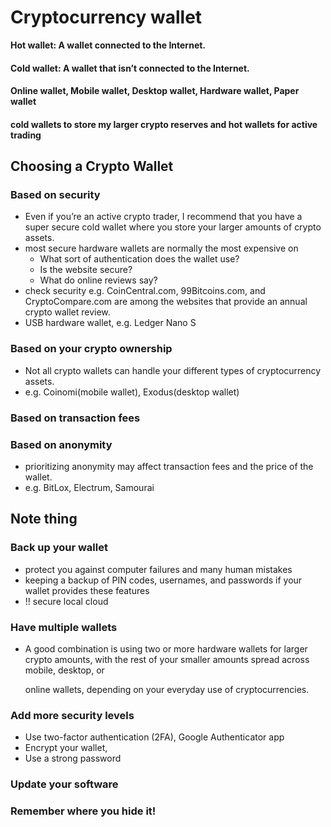 # Cryptocurrency wallet

**Hot wallet: A wallet connected to the Internet.**

#### Cold wallet: A wallet that isn’t connected to the Internet.

#### Online wallet, Mobile wallet, Desktop wallet, Hardware wallet, Paper wallet

#### cold wallets to store my larger crypto reserves and hot wallets for active trading

## Choosing a Crypto Wallet

### Based on security

* Even if you’re an active crypto trader, I recommend that you have a super secure cold wallet where you store your larger amounts of crypto assets.
* most secure hardware wallets are normally the most expensive on
  * What sort of authentication does the wallet use?
  * Is the website secure?
  * What do online reviews say?
* check security e.g. CoinCentral.com, 99Bitcoins.com, and CryptoCompare.com are among the websites that provide an annual crypto wallet review.
* USB hardware wallet, e.g. Ledger Nano S

### Based on your crypto ownership

* Not all crypto wallets can handle your different types of cryptocurrency assets.
* e.g. Coinomi\(mobile wallet\), Exodus\(desktop wallet\)

### Based on transaction fees

### Based on anonymity

* prioritizing anonymity may affect transaction fees and the price of the wallet.
* e.g. BitLox, Electrum, Samourai

## Note thing

### Back up your wallet

* protect you against computer failures and many human mistakes
* keeping a backup of PIN codes, usernames, and passwords if your wallet provides these features
* !! secure local cloud

### Have multiple wallets

* A good combination is using two or more hardware wallets for larger crypto amounts, with the rest of your smaller amounts spread across mobile, desktop, or

    online wallets, depending on your everyday use of cryptocurrencies.

### Add more security levels

* Use two-factor authentication \(2FA\), Google Authenticator app
* Encrypt your wallet, 
* Use a strong password

### Update your software

### Remember where you hide it!

